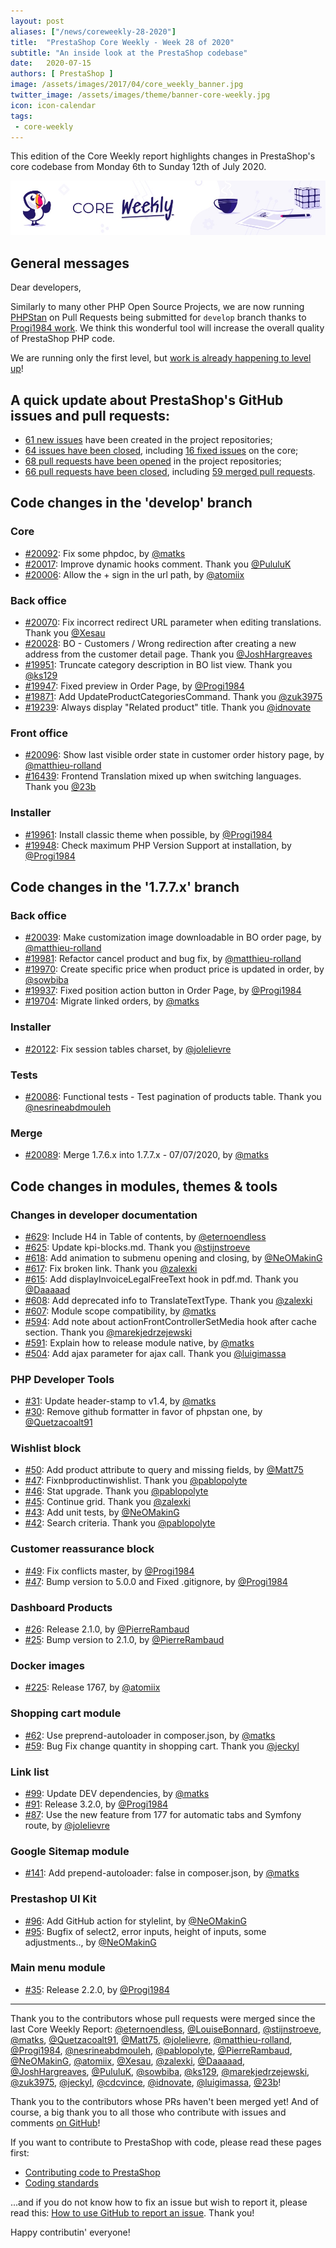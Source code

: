 ```yaml
---
layout: post
aliases: ["/news/coreweekly-28-2020"]
title:  "PrestaShop Core Weekly - Week 28 of 2020"
subtitle: "An inside look at the PrestaShop codebase"
date:   2020-07-15
authors: [ PrestaShop ]
image: /assets/images/2017/04/core_weekly_banner.jpg
twitter_image: /assets/images/theme/banner-core-weekly.jpg
icon: icon-calendar
tags:
 - core-weekly
---
```


This edition of the Core Weekly report highlights changes in PrestaShop's core codebase from Monday 6th to Sunday 12th of July 2020.

![Core Weekly banner](/assets/images/2018/12/banner-core-weekly.jpg)

## General messages

Dear developers,

Similarly to many other PHP Open Source Projects, we are now running [PHPStan](https://github.com/phpstan/phpstan) on Pull Requests being submitted for `develop` branch thanks to [Progi1984 work](https://github.com/PrestaShop/PrestaShop/pull/19898). We think this wonderful tool will increase the overall quality of PrestaShop PHP code.

We are running only the first level, but [work is already happening to level up](https://github.com/PrestaShop/PrestaShop/pull/20118)!


## A quick update about PrestaShop's GitHub issues and pull requests:

- [61 new issues](https://github.com/search?q=org%3APrestaShop+is%3Apublic++-repo%3Aprestashop%2Fprestashop.github.io++is%3Aissue+created%3A2020-07-06..2020-07-12) have been created in the project repositories;
- [64 issues have been closed](https://github.com/search?q=org%3APrestaShop+is%3Apublic++-repo%3Aprestashop%2Fprestashop.github.io++is%3Aissue+closed%3A2020-07-06..2020-07-12), including [16 fixed issues](https://github.com/search?q=org%3APrestaShop+is%3Apublic++-repo%3Aprestashop%2Fprestashop.github.io++is%3Aissue+label%3Afixed+closed%3A2020-07-06..2020-07-12) on the core;
- [68 pull requests have been opened](https://github.com/search?q=org%3APrestaShop+is%3Apublic++-repo%3Aprestashop%2Fprestashop.github.io++is%3Apr+created%3A2020-07-06..2020-07-12) in the project repositories;
- [66 pull requests have been closed](https://github.com/search?q=org%3APrestaShop+is%3Apublic++-repo%3Aprestashop%2Fprestashop.github.io++is%3Apr+closed%3A2020-07-06..2020-07-12), including [59 merged pull requests](https://github.com/search?q=org%3APrestaShop+is%3Apublic++-repo%3Aprestashop%2Fprestashop.github.io++is%3Apr+merged%3A2020-07-06..2020-07-12).



## Code changes in the 'develop' branch


### Core
* [#20092](https://github.com/PrestaShop/PrestaShop/pull/20092): Fix some phpdoc, by [@matks](https://github.com/matks)
* [#20017](https://github.com/PrestaShop/PrestaShop/pull/20017): Improve dynamic hooks comment. Thank you [@PululuK](https://github.com/PululuK)
* [#20006](https://github.com/PrestaShop/PrestaShop/pull/20006): Allow the + sign in the url path, by [@atomiix](https://github.com/atomiix)


### Back office
* [#20070](https://github.com/PrestaShop/PrestaShop/pull/20070): Fix incorrect redirect URL parameter when editing translations. Thank you [@Xesau](https://github.com/Xesau)
* [#20028](https://github.com/PrestaShop/PrestaShop/pull/20028): BO - Customers / Wrong redirection after creating a new address from the customer detail page. Thank you [@JoshHargreaves](https://github.com/JoshHargreaves)
* [#19951](https://github.com/PrestaShop/PrestaShop/pull/19951): Truncate category description in BO list view. Thank you [@ks129](https://github.com/ks129)
* [#19947](https://github.com/PrestaShop/PrestaShop/pull/19947): Fixed preview in Order Page, by [@Progi1984](https://github.com/Progi1984)
* [#19871](https://github.com/PrestaShop/PrestaShop/pull/19871): Add UpdateProductCategoriesCommand. Thank you [@zuk3975](https://github.com/zuk3975)
* [#19239](https://github.com/PrestaShop/PrestaShop/pull/19239): Always display "Related product" title. Thank you [@idnovate](https://github.com/idnovate)


### Front office
* [#20096](https://github.com/PrestaShop/PrestaShop/pull/20096): Show last visible order state in customer order history page, by [@matthieu-rolland](https://github.com/matthieu-rolland)
* [#16439](https://github.com/PrestaShop/PrestaShop/pull/16439): Frontend Translation mixed up when switching languages. Thank you [@23b](https://github.com/23b)


### Installer
* [#19961](https://github.com/PrestaShop/PrestaShop/pull/19961): Install classic theme when possible, by [@Progi1984](https://github.com/Progi1984)
* [#19948](https://github.com/PrestaShop/PrestaShop/pull/19948): Check maximum PHP Version Support at installation, by [@Progi1984](https://github.com/Progi1984)


## Code changes in the '1.7.7.x' branch


### Back office
* [#20039](https://github.com/PrestaShop/PrestaShop/pull/20039): Make customization image downloadable in BO order page, by [@matthieu-rolland](https://github.com/matthieu-rolland)
* [#19981](https://github.com/PrestaShop/PrestaShop/pull/19981): Refactor cancel product and bug fix, by [@matthieu-rolland](https://github.com/matthieu-rolland)
* [#19970](https://github.com/PrestaShop/PrestaShop/pull/19970): Create specific price when product price is updated in order, by [@sowbiba](https://github.com/sowbiba)
* [#19937](https://github.com/PrestaShop/PrestaShop/pull/19937): Fixed position action button in Order Page, by [@Progi1984](https://github.com/Progi1984)
* [#19704](https://github.com/PrestaShop/PrestaShop/pull/19704): Migrate linked orders, by [@matks](https://github.com/matks)


### Installer
* [#20122](https://github.com/PrestaShop/PrestaShop/pull/20122): Fix session tables charset, by [@jolelievre](https://github.com/jolelievre)


### Tests
* [#20086](https://github.com/PrestaShop/PrestaShop/pull/20086): Functional tests - Test pagination of products table. Thank you [@nesrineabdmouleh](https://github.com/nesrineabdmouleh)


### Merge
* [#20089](https://github.com/PrestaShop/PrestaShop/pull/20089): Merge 1.7.6.x into 1.7.7.x - 07/07/2020, by [@matks](https://github.com/matks)


## Code changes in modules, themes & tools


### Changes in developer documentation
* [#629](https://github.com/PrestaShop/docs/pull/629): Include H4 in Table of contents, by [@eternoendless](https://github.com/eternoendless)
* [#625](https://github.com/PrestaShop/docs/pull/625): Update kpi-blocks.md. Thank you [@stijnstroeve](https://github.com/stijnstroeve)
* [#618](https://github.com/PrestaShop/docs/pull/618): Add animation to submenu opening and closing, by [@NeOMakinG](https://github.com/NeOMakinG)
* [#617](https://github.com/PrestaShop/docs/pull/617): Fix broken link. Thank you [@zalexki](https://github.com/zalexki)
* [#615](https://github.com/PrestaShop/docs/pull/615): Add displayInvoiceLegalFreeText hook in pdf.md. Thank you [@Daaaaad](https://github.com/Daaaaad)
* [#608](https://github.com/PrestaShop/docs/pull/608): Add deprecated info to TranslateTextType. Thank you [@zalexki](https://github.com/zalexki)
* [#607](https://github.com/PrestaShop/docs/pull/607): Module scope compatibility, by [@matks](https://github.com/matks)
* [#594](https://github.com/PrestaShop/docs/pull/594): Add note about actionFrontControllerSetMedia hook after cache section. Thank you [@marekjedrzejewski](https://github.com/marekjedrzejewski)
* [#591](https://github.com/PrestaShop/docs/pull/591): Explain how to release module native, by [@matks](https://github.com/matks)
* [#504](https://github.com/PrestaShop/docs/pull/504): Add ajax parameter for ajax call. Thank you [@luigimassa](https://github.com/luigimassa)


### PHP Developer Tools
* [#31](https://github.com/PrestaShop/php-dev-tools/pull/31): Update header-stamp to v1.4, by [@matks](https://github.com/matks)
* [#30](https://github.com/PrestaShop/php-dev-tools/pull/30): Remove github formatter in favor of phpstan one, by [@Quetzacoalt91](https://github.com/Quetzacoalt91)


### Wishlist block
* [#50](https://github.com/PrestaShop/blockwishlist/pull/50): Add product attribute to query and missing fields, by [@Matt75](https://github.com/Matt75)
* [#47](https://github.com/PrestaShop/blockwishlist/pull/47): Fixnbproductinwishlist. Thank you [@pablopolyte](https://github.com/pablopolyte)
* [#46](https://github.com/PrestaShop/blockwishlist/pull/46): Stat upgrade. Thank you [@pablopolyte](https://github.com/pablopolyte)
* [#45](https://github.com/PrestaShop/blockwishlist/pull/45): Continue grid. Thank you [@zalexki](https://github.com/zalexki)
* [#43](https://github.com/PrestaShop/blockwishlist/pull/43): Add unit tests, by [@NeOMakinG](https://github.com/NeOMakinG)
* [#42](https://github.com/PrestaShop/blockwishlist/pull/42): Search criteria. Thank you [@pablopolyte](https://github.com/pablopolyte)


### Customer reassurance block
* [#49](https://github.com/PrestaShop/blockreassurance/pull/49): Fix conflicts master, by [@Progi1984](https://github.com/Progi1984)
* [#47](https://github.com/PrestaShop/blockreassurance/pull/47): Bump version to 5.0.0 and Fixed .gitignore, by [@Progi1984](https://github.com/Progi1984)


### Dashboard Products
* [#26](https://github.com/PrestaShop/dashproducts/pull/26): Release 2.1.0, by [@PierreRambaud](https://github.com/PierreRambaud)
* [#25](https://github.com/PrestaShop/dashproducts/pull/25): Bump version to 2.1.0, by [@PierreRambaud](https://github.com/PierreRambaud)


### Docker images
* [#225](https://github.com/PrestaShop/docker/pull/225): Release 1767, by [@atomiix](https://github.com/atomiix)


### Shopping cart module
* [#62](https://github.com/PrestaShop/ps_shoppingcart/pull/62): Use preprend-autoloader in composer.json, by [@matks](https://github.com/matks)
* [#59](https://github.com/PrestaShop/ps_shoppingcart/pull/59): Bug Fix change quantity in shopping cart. Thank you [@jeckyl](https://github.com/jeckyl)


### Link list
* [#99](https://github.com/PrestaShop/ps_linklist/pull/99): Update DEV dependencies, by [@matks](https://github.com/matks)
* [#91](https://github.com/PrestaShop/ps_linklist/pull/91): Release 3.2.0, by [@Progi1984](https://github.com/Progi1984)
* [#87](https://github.com/PrestaShop/ps_linklist/pull/87): Use the new feature from 177 for automatic tabs and Symfony route, by [@jolelievre](https://github.com/jolelievre)


### Google Sitemap module
* [#141](https://github.com/PrestaShop/gsitemap/pull/141): Add prepend-autoloader: false in composer.json, by [@matks](https://github.com/matks)


### Prestashop UI Kit
* [#96](https://github.com/PrestaShop/prestashop-ui-kit/pull/96): Add GitHub action for stylelint, by [@NeOMakinG](https://github.com/NeOMakinG)
* [#95](https://github.com/PrestaShop/prestashop-ui-kit/pull/95): Bugfix of select2, error inputs, height of inputs, some adjustments.., by [@NeOMakinG](https://github.com/NeOMakinG)


### Main menu module
* [#35](https://github.com/PrestaShop/ps_mainmenu/pull/35): Release 2.2.0, by [@Progi1984](https://github.com/Progi1984)


<hr />

Thank you to the contributors whose pull requests were merged since the last Core Weekly Report: [@eternoendless](https://github.com/eternoendless), [@LouiseBonnard](https://github.com/LouiseBonnard), [@stijnstroeve](https://github.com/stijnstroeve), [@matks](https://github.com/matks), [@Quetzacoalt91](https://github.com/Quetzacoalt91), [@Matt75](https://github.com/Matt75), [@jolelievre](https://github.com/jolelievre), [@matthieu-rolland](https://github.com/matthieu-rolland), [@Progi1984](https://github.com/Progi1984), [@nesrineabdmouleh](https://github.com/nesrineabdmouleh), [@pablopolyte](https://github.com/pablopolyte), [@PierreRambaud](https://github.com/PierreRambaud), [@NeOMakinG](https://github.com/NeOMakinG), [@atomiix](https://github.com/atomiix), [@Xesau](https://github.com/Xesau), [@zalexki](https://github.com/zalexki), [@Daaaaad](https://github.com/Daaaaad), [@JoshHargreaves](https://github.com/JoshHargreaves), [@PululuK](https://github.com/PululuK), [@sowbiba](https://github.com/sowbiba), [@ks129](https://github.com/ks129), [@marekjedrzejewski](https://github.com/marekjedrzejewski), [@zuk3975](https://github.com/zuk3975), [@jeckyl](https://github.com/jeckyl), [@cdcvince](https://github.com/cdcvince), [@idnovate](https://github.com/idnovate), [@luigimassa](https://github.com/luigimassa), [@23b](https://github.com/23b)!

Thank you to the contributors whose PRs haven't been merged yet! And of course, a big thank you to all those who contribute with issues and comments [on GitHub](https://github.com/PrestaShop/PrestaShop)!

If you want to contribute to PrestaShop with code, please read these pages first:

 * [Contributing code to PrestaShop](https://devdocs.prestashop.com/1.7/contribute/contribution-guidelines/)
 * [Coding standards](https://devdocs.prestashop.com/1.7/development/coding-standards/)

...and if you do not know how to fix an issue but wish to report it, please read this: [How to use GitHub to report an issue](https://devdocs.prestashop.com/1.7/contribute/contribute-reporting-issues/). Thank you!

Happy contributin' everyone!

